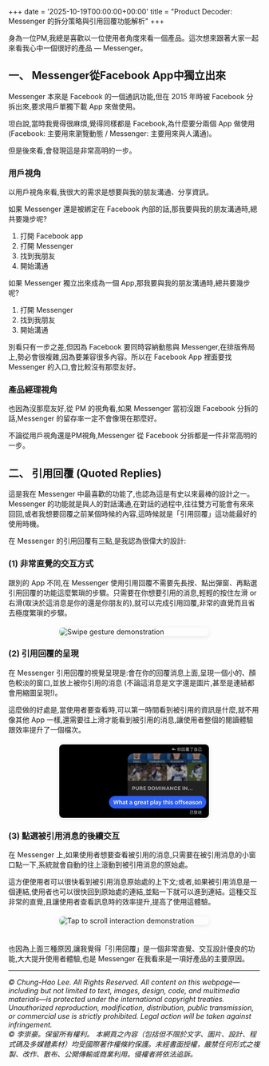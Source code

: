 +++
date = '2025-10-19T00:00:00+00:00'
title = "Product Decoder: Messenger 的拆分策略與引用回覆功能解析"
+++


身為一位PM,我總是喜歡以一位使用者角度來看一個產品。這次想來跟著大家一起來看我心中一個很好的產品 — Messenger。

## 一、 Messenger從Facebook App中獨立出來

Messenger 本來是 Facebook 的一個通訊功能,但在 2015 年時被 Facebook 分拆出來,要求用戶單獨下載 App 來做使用。

坦白說,當時我覺得很麻煩,覺得同樣都是 Facebook,為什麼要分兩個 App 做使用 (Facebook: 主要用來瀏覽動態 / Messenger: 主要用來與人溝通)。

但是後來看,會發現這是非常高明的一步。

### 用戶視角

以用戶視角來看,我很大的需求是想要與我的朋友溝通、分享資訊。

如果 Messenger 還是被綁定在 Facebook 內部的話,那我要與我的朋友溝通時,總共要幾步呢?

1. 打開 Facebook app
2. 打開 Messenger
3. 找到我朋友
4. 開始溝通

如果 Messenger 獨立出來成為一個 App,那我要與我的朋友溝通時,總共要幾步呢?

1. 打開 Messenger
2. 找到我朋友
3. 開始溝通

別看只有一步之差,但因為 Facebook 要同時容納動態與 Messenger,在排版佈局上,勢必會很複雜,因為要兼容很多內容。所以在 Facebook App 裡面要找 Messenger 的入口,會比較沒有那麼友好。

### 產品經理視角

也因為沒那麼友好,從 PM 的視角看,如果 Messenger 當初沒跟 Facebook 分拆的話,Messenger 的留存率一定不會像現在那麼好。

不論從用戶視角還是PM視角,Messenger 從 Facebook 分拆都是一件非常高明的一步。

## 二、 引用回覆 (Quoted Replies)

這是我在 Messenger 中最喜歡的功能了,也認為這是有史以來最棒的設計之一。Messenger 的功能就是與人的對話溝通,在對話的過程中,往往雙方可能會有來來回回,或者我想要回覆之前某個時候的內容,這時候就是「引用回覆」這功能最好的使用時機。

在 Messenger 的引用回覆有三點,是我認為很偉大的設計:

### (1) 非常直覺的交互方式

跟別的 App 不同,在 Messenger 使用引用回覆不需要先長按、點出彈窗、再點選引用回覆的功能這麼繁瑣的步驟。只需要在你想要引用的消息,輕輕的按住左滑 or 右滑(取決於這消息是你的還是你朋友的),就可以完成引用回覆,非常的直覺而且省去極度繁瑣的步驟。

<img src="gif1.GIF" alt="Swipe gesture demonstration" width="300" style="display: block; margin: 20px auto; border-radius: 8px; box-shadow: 0 2px 8px rgba(0,0,0,0.1);">

### (2) 引用回覆的呈現

在 Messenger 引用回覆的視覺呈現是:會在你的回覆消息上面,呈現一個小的、顏色較淡的窗口,並放上被你引用的消息 (不論這消息是文字還是圖片,甚至是連結都會用縮圖呈現!)。

這麼做的好處是,當使用者要查看時,可以第一時間看到被引用的資訊是什麼,就不用像其他 App 一樣,還需要往上滑才能看到被引用的消息,讓使用者整個的閱讀體驗跟效率提升了一個檔次。

<img src="pic.jpg" alt="Quoted reply visual example" width="300" style="display: block; margin: 20px auto; border-radius: 8px; box-shadow: 0 2px 8px rgba(0,0,0,0.1);">

### (3) 點選被引用消息的後續交互

在 Messenger 上,如果使用者想要查看被引用的消息,只需要在被引用消息的小窗口點一下,系統就會自動的往上滾動到被引用消息的原始處。

這方便使用者可以很快看到被引用消息原始處的上下文;或者,如果被引用消息是一個連結,使用者也可以很快回到原始處的連結,並點一下就可以進到連結。這種交互非常的直覺,且讓使用者查看訊息時的效率提升,提高了使用這體驗。

<img src="gif2.GIF" alt="Tap to scroll interaction demonstration" width="300" style="display: block; margin: 20px auto; border-radius: 8px; box-shadow: 0 2px 8px rgba(0,0,0,0.1);">

<br>
也因為上面三種原因,讓我覺得「引用回覆」是一個非常直覺、交互設計優良的功能,大大提升使用者體驗,也是 Messenger 在我看來是一項好產品的主要原因。





---
*© Chung-Hao Lee. All Rights Reserved.
All content on this webpage—including but not limited to text, images, design, code, and multimedia materials—is protected under the international copyright treaties. Unauthorized reproduction, modification, distribution, public transmission, or commercial use is strictly prohibited. Legal action will be taken against infringement.* <br>
*© 李崇豪。保留所有權利。
本網頁之內容（包括但不限於文字、圖片、設計、程式碼及多媒體素材）均受國際著作權條約保護。未經書面授權，嚴禁任何形式之複製、改作、散布、公開傳輸或商業利用。侵權者將依法追訴。*
